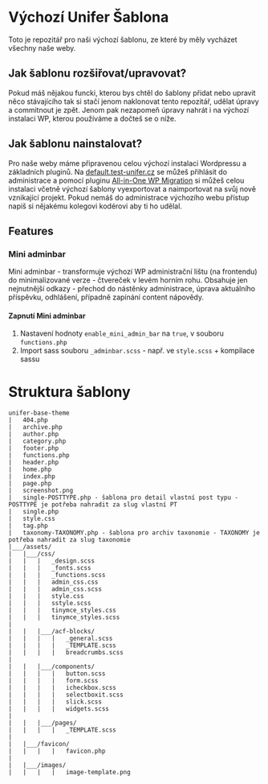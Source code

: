 # Výchozí Unifer Šablona #

Toto je repozitář pro naši výchozí šablonu, ze které by měly vycházet všechny naše weby.

## Jak šablonu rozšiřovat/upravovat? ##
Pokud máš nějakou funcki, kterou bys chtěl do šablony přidat nebo upravit něco stávajícího tak si stačí jenom naklonovat tento repozitář, udělat úpravy a commitnout je zpět. Jenom pak nezapomeň úpravy nahrát i na výchozí instalaci WP, kterou používáme a dočteš se o níže. 

## Jak šablonu nainstalovat? ##
Pro naše weby máme připravenou celou výchozí instalaci Wordpressu a základních pluginů. Na [default.test-unifer.cz](https://default.test-unifer.cz/) se můžeš přihlásit do administrace a pomocí pluginu [All-in-One WP Migration](https://cs.wordpress.org/plugins/all-in-one-wp-migration/) si můžeš celou instalaci včetně výchozí šablony vyexportovat a naimportovat na svůj nově vznikající projekt. Pokud nemáš do administrace výchozího webu přístup napiš si nějakému kolegovi kodérovi aby ti ho udělal.

## Features ##

### Mini adminbar ###
Mini adminbar - transformuje výchozí WP administrační lištu (na frontendu) do minimalizované verze - čtvereček v levém horním rohu. Obsahuje jen nejnutnější odkazy - přechod do nástěnky administrace, úprava aktuálního příspěvku, odhlášení, případně zapínání content nápovědy. 
#### Zapnutí Mini adminbar ####
1. Nastavení hodnoty `enable_mini_admin_bar` na `true`, v souboru `functions.php`
2. Import sass souboru `_adminbar.scss` - např. ve `style.scss` + kompilace sassu

# Struktura šablony #

```
unifer-base-theme
|   404.php
|   archive.php
|   author.php
|   category.php
|   footer.php
|   functions.php
|   header.php
|   home.php
|   index.php
|   page.php
|   screenshot.png
|   single-POSTTYPE.php - šablona pro detail vlastní post typu - POSTTYPE je potřeba nahradit za slug vlastní PT
|   single.php
|   style.css
|   tag.php
|   taxonomy-TAXONOMY.php - šablona pro archiv taxonomie - TAXONOMY je potřeba nahradit za slug taxonomie
|___/assets/
|   |___/css/
|   |   |   _design.scss
|   |   |   _fonts.scss
|   |   |   _functions.scss
|   |   |   admin_css.css
|   |   |   admin_css.scss
|   |   |   style.css
|   |   |   sstyle.scss
|   |   |   tinymce_styles.css
|   |   |   tinymce_styles.scss
|
|   |   |___/acf-blocks/
|   |   |   |   _general.scss
|   |   |   |   _TEMPLATE.scss
|   |   |   |   breadcrumbs.scss
|
|   |   |___/components/
|   |   |   |   button.scss
|   |   |   |   form.scss
|   |   |   |   icheckbox.scss
|   |   |   |   selectboxit.scss
|   |   |   |   slick.scss
|   |   |   |   widgets.scss
|
|   |   |___/pages/
|   |   |   |   _TEMPLATE.scss
|
|   |___/favicon/
|   |   |   |   favicon.php
|
|   |___/images/
|   |   |   |   image-template.png
```